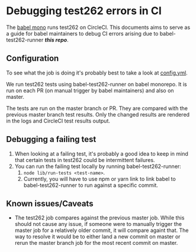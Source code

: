 # Debugging test262 errors in CI

The [babel mono](https://github.com/babel/babel) runs test262 on CircleCI. This documents aims to serve as a guide for babel maintainers to debug CI errors arising due to babel-test262-runner **_this repo_**.

## Configuration

To see what the job is doing it's probably best to take a look at [config.yml](https://github.com/babel/babel/blob/master/.circleci/config.yml).

We run test262 tests using babel-test262-runner on babel monorepo. It is run on each PR (on manual trigger by babel maintainers) and also on master.

The tests are run on the master branch or PR. They are compared with the previous master branch test results. Only the changed results are rendered in the logs and CircleCI test results output.

## Debugging a failing test

1. When looking at a failing test, it's probably a good idea to keep in mind that certain tests in test262 could be intermittent failures.
2. You can run the failing test locally by running babel-test262-runner:
   1. `node lib/run-tests <test-name>`.
   2. Currently, you will have to use npm or yarn link to link babel to babel-test262-runner to run against a specific commit.

## Known issues/Caveats

+ The test262 job compares against the previous master job. While this should not cause any issue, if someone were to manually trigger the master job for a relatively older commit, it will compare againt that. The way to resolve it would be to either land a new commit on master or rerun the master branch job for the most recent commit on master.
